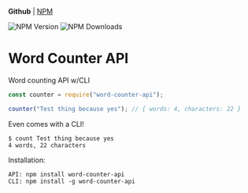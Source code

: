 **Github** | [NPM](https://www.npmjs.com/package/word-counter-api)

![NPM Version](https://img.shields.io/npm/v/word-counter-api.svg?maxAge=3600) ![NPM Downloads](https://img.shields.io/npm/dt/word-counter-api.svg?maxAge=3600)

# Word Counter API
Word counting API w/CLI

```js
const counter = require("word-counter-api");

counter("Test thing because yes"); // { words: 4, characters: 22 }
```

Even comes with a CLI!

```
$ count Test thing because yes
4 words, 22 characters
```

Installation:

```
API: npm install word-counter-api
CLI: npm install -g word-counter-api
```